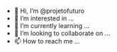 - 👋 Hi, I’m @projetofuturo
- 👀 I’m interested in ...
- 🌱 I’m currently learning ...
- 💞️ I’m looking to collaborate on ...
- 📫 How to reach me ...

<!---
projetofuturo/projetofuturo is a ✨ special ✨ repository because its `README.md` (this file) appears on your GitHub profile.
You can click the Preview link to take a look at your changes.
--->
